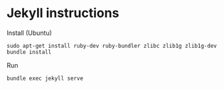 # Jekyll instructions

Install (Ubuntu)

```
sudo apt-get install ruby-dev ruby-bundler zlibc zlib1g zlib1g-dev
bundle install
```

Run

```
bundle exec jekyll serve
```
